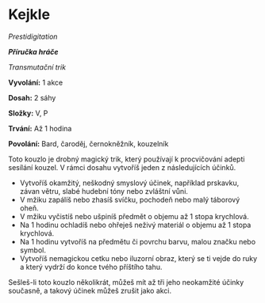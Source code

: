# Kejkle

*Prestidigitation*

***Příručka hráče***

*Transmutační trik*

**Vyvolání:** 1 akce

**Dosah:** 2 sáhy

**Složky:** V, P

**Trvání:** Až 1 hodina

**Povolání:** Bard, čaroděj, černokněžník, kouzelník

Toto kouzlo je drobný magický trik, který používají k procvičování adepti sesílání kouzel. V rámci dosahu vytvoříš jeden z následujících účinků.

* Vytvoříš okamžitý, neškodný smyslový účinek, například prskavku, závan větru, slabé hudební tóny nebo zvláštní vůni.
 * V mžiku zapálíš nebo zhasíš svíčku, pochodeň nebo malý táborový oheň.
 * V mžiku vyčistíš nebo ušpiníš předmět o objemu až 1 stopa krychlová.
 * Na 1 hodinu ochladíš nebo ohřeješ neživý materiál o objemu až 1 stopa krychlová.
 * Na 1 hodinu vytvoříš na předmětu či povrchu barvu, malou značku nebo symbol.
 * Vytvoříš nemagickou cetku nebo iluzorní obraz, který se ti vejde do ruky a který vydrží do konce tvého příštího tahu.

Sešleš-li toto kouzlo několikrát, můžeš mít až tři jeho neokamžité účinky současně, a takový účinek můžeš zrušit jako akci.